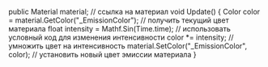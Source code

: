 public Material material; 
// ссылка на материал void Update()
{ Color color = material.GetColor("_EmissionColor"); // получить текущий цвет материала 
float intensity = Mathf.Sin(Time.time); // использовать условный код для изменения интенсивности 
color *= intensity; // умножить цвет на интенсивность
material.SetColor("_EmissionColor", color); // установить новый цвет эмиссии материала }